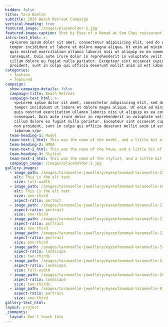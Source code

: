 ```yaml
---
hidden: false
title: Tara Noelle
subtitle: 2020 Beach Retreat Campaign
vertical-heading: true
featured_image: /images/placeholder-2.jpg
featured-image-caption: Shot by Eyes of a Nomad at Som Chai restaurant
intro-text_html: >-
  <p>Lorem ipsum dolor sit amet, consectetur adipisicing elit, sed do eiusmod
  tempor incididunt ut labore et dolore magna aliqua. Ut enim ad minim veniam,
  quis nostrud exercitation ullamco laboris nisi ut aliquip ex ea commodo
  consequat. Duis aute irure dolor in reprehenderit in voluptate velit esse
  cillum dolore eu fugiat nulla pariatur. Excepteur sint occaecat cupidatat non
  proident, sunt in culpa qui officia deserunt mollit anim id est laborum.</p>
categories:
  - fashion
  - featured
campaign:
  show-campaign-details: false
  campaign-title: Beach Retreat
  campaign-text_html: >-
    <p>Lorem ipsum dolor sit amet, consectetur adipisicing elit, sed do eiusmod
    tempor incididunt ut labore et dolore magna aliqua. Ut enim ad minim veniam,
    quis nostrud exercitation ullamco laboris nisi ut aliquip ex ea commodo
    consequat. Duis aute irure dolor in reprehenderit in voluptate velit esse
    cillum dolore eu fugiat nulla pariatur. Excepteur sint occaecat cupidatat
    non proident, sunt in culpa qui officia deserunt mollit anim id est
    laborum.</p>
  team-heading-1: Model
  team-text-1_html: This was the name of the model, and a little bit of a blurb about her.
  team-heading-2: HMUA
  team-text-2_html: This was the name of the hmua, and a little bit of a blurb about her.
  team-heading-3: Stylist
  team-text-3_html: This was the name of the stylist, and a little bit of a blurb about her.
  campaign_image: /images/placeholder-2.jpg
gallery-images:
  - image_path: /images/taranoelle-jewellery/eyesofanomad-taranoelle-23.jpg
    alt: This is the alt text
    size: full-width
  - image_path: /images/taranoelle-jewellery/eyesofanomad-taranoelle-16.jpg
    alt: This is the alt text
    size: one-third
    aspect-ratio: portait
  - image_path: /images/taranoelle-jewellery/eyesofanomad-taranoelle-11.jpg
    aspect-ratio: portrait
    size: one-third
  - image_path: /images/taranoelle-jewellery/eyesofanomad-taranoelle-17.jpg
    aspect-ratio: portrait
    size: one-third
  - image_path: /images/taranoelle-jewellery/eyesofanomad-taranoelle-12.jpg
    aspect-ratio: portrait
    size: one-third
  - image_path: /images/taranoelle-jewellery/eyesofanomad-taranoelle-3.jpg
    aspect-ratio: landscape
    size: two-thirds
  - image_path: /images/taranoelle-jewellery/eyesofanomad-taranoelle-2.jpg
    aspect-ratio: landscape
    size: full-width
  - image_path: /images/taranoelle-jewellery/eyesofanomad-taranoelle-20.jpg
    aspect-ratio: landscape
    size: two-thirds
  - image_path: /images/taranoelle-jewellery/eyesofanomad-taranoelle-9.jpg
    aspect-ratio: portrait
    size: one-third
gallery-text_html:
layout: project
_comments:
  layout: Don't touch this
---
```


